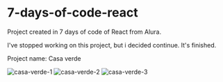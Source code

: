 # 7-days-of-code-react
Project created in 7 days of code of React from Alura.

I've stopped working on this project, but i decided continue. It's finished.

Project name: Casa verde

![casa-verde-1](https://user-images.githubusercontent.com/84883298/175762326-9670fd3b-1176-4624-b491-d50a34e00eb8.jpg)
![casa-verde-2](https://user-images.githubusercontent.com/84883298/175762331-91570d65-f636-49cb-8ac0-18e6fdd8d51d.jpg)
![casa-verde-3](https://user-images.githubusercontent.com/84883298/175762410-2eaa211a-2456-4039-9475-71ee8d51e5b3.jpg)
